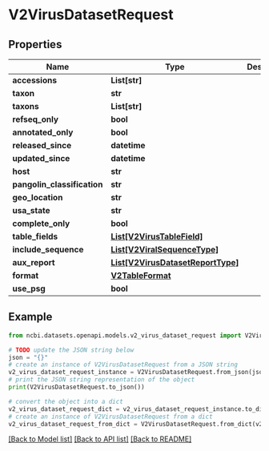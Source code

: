 # V2VirusDatasetRequest


## Properties

Name | Type | Description | Notes
------------ | ------------- | ------------- | -------------
**accessions** | **List[str]** |  | [optional] 
**taxon** | **str** |  | [optional] 
**taxons** | **List[str]** |  | [optional] 
**refseq_only** | **bool** |  | [optional] 
**annotated_only** | **bool** |  | [optional] 
**released_since** | **datetime** |  | [optional] 
**updated_since** | **datetime** |  | [optional] 
**host** | **str** |  | [optional] 
**pangolin_classification** | **str** |  | [optional] 
**geo_location** | **str** |  | [optional] 
**usa_state** | **str** |  | [optional] 
**complete_only** | **bool** |  | [optional] 
**table_fields** | [**List[V2VirusTableField]**](V2VirusTableField.md) |  | [optional] 
**include_sequence** | [**List[V2ViralSequenceType]**](V2ViralSequenceType.md) |  | [optional] 
**aux_report** | [**List[V2VirusDatasetReportType]**](V2VirusDatasetReportType.md) |  | [optional] 
**format** | [**V2TableFormat**](V2TableFormat.md) |  | [optional] 
**use_psg** | **bool** |  | [optional] 

## Example

```python
from ncbi.datasets.openapi.models.v2_virus_dataset_request import V2VirusDatasetRequest

# TODO update the JSON string below
json = "{}"
# create an instance of V2VirusDatasetRequest from a JSON string
v2_virus_dataset_request_instance = V2VirusDatasetRequest.from_json(json)
# print the JSON string representation of the object
print(V2VirusDatasetRequest.to_json())

# convert the object into a dict
v2_virus_dataset_request_dict = v2_virus_dataset_request_instance.to_dict()
# create an instance of V2VirusDatasetRequest from a dict
v2_virus_dataset_request_from_dict = V2VirusDatasetRequest.from_dict(v2_virus_dataset_request_dict)
```
[[Back to Model list]](../README.md#documentation-for-models) [[Back to API list]](../README.md#documentation-for-api-endpoints) [[Back to README]](../README.md)



